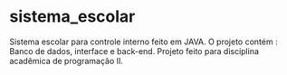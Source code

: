 # sistema_escolar
Sistema escolar para controle interno feito em JAVA.
O projeto contém : Banco de dados, interface e back-end. 
Projeto feito para disciplina acadêmica de programação II.




